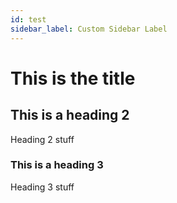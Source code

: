 ```yaml
---
id: test
sidebar_label: Custom Sidebar Label
---
```


# This is the title

## This is a heading 2

Heading 2 stuff

### This is a heading 3

Heading 3 stuff
